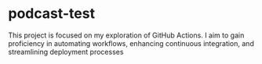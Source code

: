 # podcast-test
This project is focused on my exploration of GitHub Actions. I aim to gain proficiency in automating workflows, enhancing continuous integration, and streamlining deployment processes
